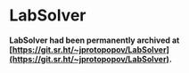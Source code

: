 # LabSolver

**LabSolver had been permanently archived at [https://git.sr.ht/~jprotopopov/LabSolver](https://git.sr.ht/~jprotopopov/LabSolver).**

